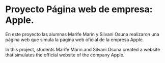 # Proyecto Página web de empresa: Apple.

En este proyecto las alumnas Marife Marin y Silvani Osuna realizaron una página web que simula la página web oficial de la empresa Apple.

In this project, students Marife Marin and Silvani Osuna created a website that simulates the official website of the company Apple.

